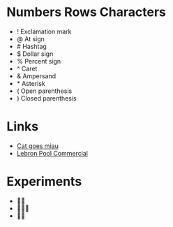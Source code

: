 # Numbers Rows Characters
* ! Exclamation mark
* @ At sign
* \# Hashtag
* $ Dollar sign
* % Percent sign
* ^ Caret
* & Ampersand
* \* Asterisk
* ( Open parenthesis
* ) Closed parenthesis
# Links
* [Cat goes miau](https://youtu.be/kG7d_4LeP48?si=7lupyVDaumzTjmtJ)
* [Lebron Pool Commercial](https://youtu.be/YsoP6bjADic?si=_-Ownb9kF0U-nJDO)
# Experiments
* 💪😼
* 🫲😐🫱
* 🦍💨
